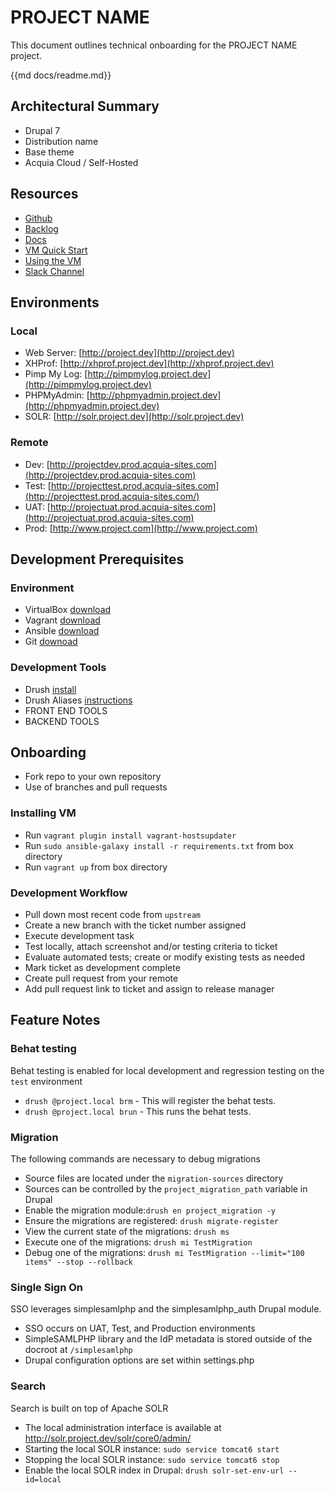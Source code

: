 # PROJECT NAME

This document outlines technical onboarding for the PROJECT NAME project.

{{md docs/readme.md}}

## Architectural Summary
* Drupal 7
* Distribution name
* Base theme
* Acquia Cloud / Self-Hosted

## Resources
* [Github](https://github.com/acquia-pso/PROJECT)
* [Backlog](http://backlog.acquia.com/PROJECT) 
* [Docs](http://drive.google.com/PROJECT)
* [VM Quick Start](https://github.com/geerlingguy/drupal-vm#quick-start-guide)
* [Using the VM](https://github.com/geerlingguy/drupal-vm#using-drupal-vm)
* [Slack Channel](https://slack.com/project-channel)

## Environments

### Local
* Web Server: [http://project.dev](http://project.dev)
* XHProf: [http://xhprof.project.dev](http://xhprof.project.dev)
* Pimp My Log: [http://pimpmylog.project.dev](http://pimpmylog.project.dev)
* PHPMyAdmin: [http://phpmyadmin.project.dev](http://phpmyadmin.project.dev)
* SOLR: [http://solr.project.dev](http://solr.project.dev)

### Remote
* Dev: [http://projectdev.prod.acquia-sites.com](http://projectdev.prod.acquia-sites.com)
* Test: [http://projecttest.prod.acquia-sites.com](http://projecttest.prod.acquia-sites.com/)
* UAT: [http://projectuat.prod.acquia-sites.com](http://projectuat.prod.acquia-sites.com)
* Prod: [http://www.project.com](http://www.project.com)

## Development Prerequisites

### Environment
* VirtualBox [download](https://www.virtualbox.org/wiki/Downloads)
* Vagrant [download](http://www.vagrantup.com/downloads.html)
* Ansible [download](http://docs.ansible.com/intro_installation.html)
* Git [downoad](https://git-scm.com/downloads)

### Development Tools
* Drush [install](http://docs.drush.org/en/master/install/)
* Drush Aliases [instructions](https://docs.acquia.com/cloud/drush-aliases)
* FRONT END TOOLS
* BACKEND TOOLS

## Onboarding
* Fork repo to your own repository
* Use of branches and pull requests

### Installing VM
* Run `vagrant plugin install vagrant-hostsupdater`
* Run `sudo ansible-galaxy install -r requirements.txt` from box directory
* Run `vagrant up` from box directory

### Development Workflow
* Pull down most recent code from `upstream`
* Create a new branch with the ticket number assigned
* Execute development task
* Test locally, attach screenshot and/or testing criteria to ticket
* Evaluate automated tests; create or modify existing tests as needed
* Mark ticket as development complete
* Create pull request from your remote
* Add pull request link to ticket and assign to release manager

## Feature Notes

### Behat testing
Behat testing is enabled for local development and regression testing on the `test` environment
* `drush @project.local brm` - This will register the behat tests.
* `drush @project.local brun` - This runs the behat tests.

### Migration
The following commands are necessary to debug migrations
* Source files are located under the `migration-sources` directory
* Sources can be controlled by the `project_migration_path` variable in Drupal
* Enable the migration module:`drush en project_migration -y`
* Ensure the migrations are registered: `drush migrate-register`
* View the current state of the migrations: `drush ms`
* Execute one of the migrations: `drush mi TestMigration`
* Debug one of the migrations: `drush mi TestMigration --limit="100 items" --stop --rollback`

### Single Sign On
SSO leverages simplesamlphp and the simplesamlphp_auth Drupal module.
* SSO occurs on UAT, Test, and Production environments
* SimpleSAMLPHP library and the IdP metadata is stored outside of the docroot at `/simplesamlphp`
* Drupal configuration options are set within settings.php

### Search
Search is built on top of Apache SOLR
* The local administration interface is available at http://solr.project.dev/solr/core0/admin/
* Starting the local SOLR instance: `sudo service tomcat6 start`
* Stopping the local SOLR instance: `sudo service tomcat6 stop`
* Enable the local SOLR index in Drupal: `drush solr-set-env-url --id=local`
